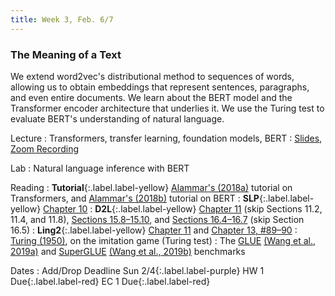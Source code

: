 ```yaml
---
title: Week 3, Feb. 6/7
---
```


### The Meaning of a Text

We extend word2vec's distributional method to sequences of words, allowing us to obtain embeddings that represent sentences, paragraphs, and even entire documents. We learn about the BERT model and the Transformer encoder architecture that underlies it. We use the Turing test to evaluate BERT's understanding of natural language.

Lecture
: Transformers, transfer learning, foundation models, BERT
: [Slides](https://drive.google.com/file/d/1yNUjiCVeV7LSbEPcznOhD3_xcVJr01-I/view?usp=drive_link), [Zoom Recording](https://nyu.zoom.us/rec/share/DPl0NDJDcetS1oE9u1w1Cl7n0uQpWIIs2-9gylDlUw4OZ3NpUTmowZ2_xyhimaLs.1Z7lB38C0uHQP4FB)

Lab
: Natural language inference with BERT

Reading
: **Tutorial**{:.label.label-yellow} [Alammar's (2018a)](https://jalammar.github.io/illustrated-transformer/) tutorial on Transformers, and [Alammar's (2018b)](https://jalammar.github.io/illustrated-bert/) tutorial on BERT
: **SLP**{:.label.label-yellow} [Chapter 10](https://web.stanford.edu/~jurafsky/slp3/10.pdf)
: **D2L**{:.label.label-yellow} [Chapter 11](https://d2l.ai/chapter_attention-mechanisms-and-transformers) (skip Sections 11.2, 11.4, and 11.8), [Sections 15.8–15.10](https://d2l.ai/chapter_natural-language-processing-pretraining/bert.html), and [Sections 16.4–16.7](https://d2l.ai/chapter_natural-language-processing-applications/natural-language-inference-and-dataset.html) (skip Section 16.5)
: **Ling2**{:.label.label-yellow} [Chapter 11](https://link.springer.com/chapter/10.1007/978-3-031-02172-5_11) and [Chapter 13, #89–90](https://link.springer.com/chapter/10.1007/978-3-031-02172-5_13)
: [Turing (1950)](https://doi.org/10.1093/mind/LIX.236.433), on the imitation game (Turing test)
: The [GLUE](https://gluebenchmark.com/) [(Wang et al., 2019a)](https://openreview.net/pdf?id=rJ4km2R5t7) and [SuperGLUE](https://super.gluebenchmark.com/) [(Wang et al., 2019b)](https://w4ngatang.github.io/static/papers/superglue.pdf) benchmarks

Dates
: <span>Add/Drop Deadline Sun 2/4</span>{:.label.label-purple} <span>HW 1 Due</span>{:.label.label-red} <span>EC 1 Due</span>{:.label.label-red} 